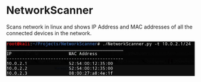 # NetworkScanner
Scans network in linux and shows IP Address and MAC addresses of all the connected devices in the network.

![Alt text](https://github.com/sawarni99/NetworkScanner/blob/master/Capture.JPG)
